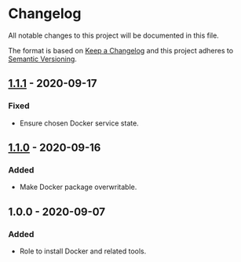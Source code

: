 # Changelog
All notable changes to this project will be documented in this file.

The format is based on [Keep a Changelog](http://keepachangelog.com/en/1.0.0/)
and this project adheres to [Semantic Versioning](http://semver.org/spec/v2.0.0.html).

## [1.1.1] - 2020-09-17
### Fixed
- Ensure chosen Docker service state.

## [1.1.0] - 2020-09-16
### Added
- Make Docker package overwritable.

## 1.0.0 - 2020-09-07
### Added
- Role to install Docker and related tools.


[1.1.0]: https://gitlab.com/radek-sprta/ansible-role-docker/compare/v1.0.0...v1.1.0
[1.1.1]: https://gitlab.com/radek-sprta/ansible-role-docker/compare/v1.1.0...v1.1.1
